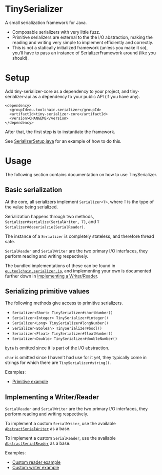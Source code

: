 # TinySerializer

A small serialization framework for Java.

* Composable serializers with very little fuzz.
* Primitive serializers are external to the the I/O abstraction, making the
  reading and writing very simple to implement efficiently and correctly.
* This is not a statically initialized framework (unless you make it so),
  you'll have to pass an instance of SerializerFramework around (like you should).

# Setup

Add tiny-serializer-core as a dependency to your project, and tiny-serializer-api as
a dependency to your public API (if you have any).

```
<dependency>
  <groupId>eu.toolchain.serializer</groupId>
  <artifactId>tiny-serializer-core</artifactId>
  <version>CHANGEME</version>
</dependency>
```

After that, the first step is to instantiate the framework.

See [SerializerSetup.java](tiny-serializer-core/src/example/java/eu/toolchain/examples/SerializerSetup.java)
for an example of how to do this.

# Usage

The following section contains documentation on how to use TinySerializer.

## Basic serialization

At the core, all serializers implement ```Serializer<T>```, where ```T``` is the type of the value being serialized.

Serialization happens through two methods, ```Serializer#serialize(SerialWriter, T)```, and ```T Serializer#deserialzie(SerialReader)```.

The instance of a ```Serializer``` is completely stateless, and therefore thread safe.

```SerialReader``` and ```SerialWriter``` are the two primary I/O interfaces, they perform reading and writing respectively.

The bundled implementations of these can be found in [```eu.toolchain.serializer.io```](tiny-serializer-core/src/main/java/eu/toolchain/serializer/io), and implementing your own is documented further down in [Implementing a Writer/Reader](#implementing-a-writer-reader).

## Serializing primitive values

The following methods give access to primitive serializers.

* ```Serializer<Short> TinySerializer#shortNumber()```
* ```Serializer<Integer> TinySerializer#integer()```
* ```Serializer<Long> TinySerializer#longNumber()```
* ```Serializer<Boolean> TinySerializer#bool()```
* ```Serializer<Float> TinySerializer#floatNumber()```
* ```Serializer<Double> TinySerializer#doubleNumber()```

```byte``` is omitted since it is part of the I/O abstraction.

```char``` is omitted since I haven't had use for it yet, they typically come
in strings for which there are ```TinySerializer#string()```.

Examples:

* [Primitive example](tiny-serializer-core/src/example/java/eu/toolchain/examples/SerializePrimitiveExample.java)

## Implementing a Writer/Reader

```SerialReader``` and ```SerialWriter``` are the two primary I/O interfaces, they perform reading and writing respectively.

To implement a custom ```SerialWriter```, use the available [```AbstractSerialWriter```](tiny-serializer-core/src/main/java/eu/toolchain/serializer/io/AbstractSerialWriter.java) as a base.

To implement a custom ```SerialReader```, use the available [```AbstractSerialReader```](tiny-serializer-core/src/main/java/eu/toolchain/serializer/io/AbstractSerialReader.java) as a base.

Examples:

* [Custom reader example](tiny-serializer-core/src/example/java/eu/toolchain/examples/SerializeCustomReaderExample.java)
* [Custom writer example](tiny-serializer-core/src/example/java/eu/toolchain/examples/SerializeCustomWriterExample.java)
